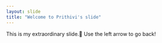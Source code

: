 ```yaml
---
layout: slide
title: "Welcome to Prithivi's slide"
---
```


This is my extraordinary slide.:tada:
Use the left arrow to go back!
